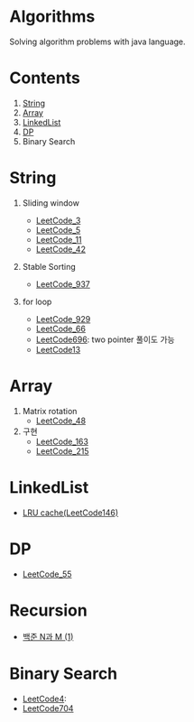 # Algorithms

Solving algorithm problems with java language.

# Contents
1. [String](#String)
2. [Array](#Array)
3. [LinkedList](#LinkedList)
4. [DP](#DP)
5. Binary Search

# String
1. Sliding window
   - [LeetCode_3](/src/arraysAndStrings/LeetCode3.java)
   - [LeetCode_5](/src/arraysAndStrings/LeetCode5.java)
   - [LeetCode_11](/src/arraysAndStrings/LeetCode11.java)
   - [LeetCode_42](/src/arraysAndStrings/LeetCode42.java)
   
2. Stable Sorting
   - [LeetCode_937](/src/arraysAndStrings/LeetCode937.java)

3. for loop
   - [LeetCode_929](/src/arraysAndStrings/LeetCode929.java)
   - [LeetCode_66](/src/arraysAndStrings/LeetCode66.java)
   - [LeetCode696](/src/arraysAndStrings/LeetCode696.java): two pointer 풀이도 가능
   - [LeetCode13](/src/arraysAndStrings/LeetCode13.java)
    
# Array
   1. Matrix rotation
      - [LeetCode_48](/src/arraysAndStrings/LeetCode48.java)
   2. 구현
      - [LeetCode_163](/src/arraysAndStrings/LeetCode163.java)
      - [LeetCode_215](/src/arraysAndStrings/LeetCode215.java)

# LinkedList
   - [LRU cache(LeetCode146)](/src/linkedList/LeetCode146.java)

# DP
   - [LeetCode_55](/src/arraysAndStrings/LeetCode55.java)

# Recursion
   - [백준 N과 M (1)](/src/recursion/n과m1.java)

# Binary Search
   - [LeetCode4](/src/arraysAndStrings/LeetCode4.java):
   - [LeetCode704](/src/arraysAndStrings/LeetCode704.java)